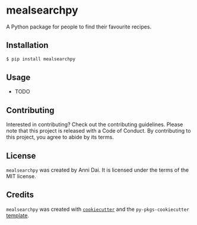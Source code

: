 # mealsearchpy

A Python package for people to find their favourite recipes.

## Installation

```bash
$ pip install mealsearchpy
```

## Usage

- TODO

## Contributing

Interested in contributing? Check out the contributing guidelines. Please note that this project is released with a Code of Conduct. By contributing to this project, you agree to abide by its terms.

## License

`mealsearchpy` was created by Anni Dai. It is licensed under the terms of the MIT license.

## Credits

`mealsearchpy` was created with [`cookiecutter`](https://cookiecutter.readthedocs.io/en/latest/) and the `py-pkgs-cookiecutter` [template](https://github.com/py-pkgs/py-pkgs-cookiecutter).
